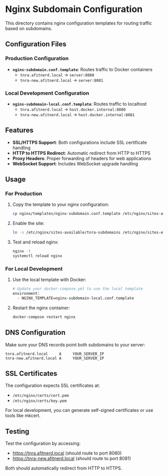 # Nginx Subdomain Configuration

This directory contains nginx configuration templates for routing traffic based on subdomains.

## Configuration Files

### Production Configuration
- **`nginx-subdomain.conf.template`**: Routes traffic to Docker containers
  - `tnra.afitnerd.local` → `server:8080`
  - `tnra-new.afitnerd.local` → `server:8081`

### Local Development Configuration
- **`nginx-subdomain-local.conf.template`**: Routes traffic to localhost
  - `tnra.afitnerd.local` → `host.docker.internal:8080`
  - `tnra-new.afitnerd.local` → `host.docker.internal:8081`

## Features

- **SSL/HTTPS Support**: Both configurations include SSL certificate handling
- **HTTP to HTTPS Redirect**: Automatic redirect from HTTP to HTTPS
- **Proxy Headers**: Proper forwarding of headers for web applications
- **WebSocket Support**: Includes WebSocket upgrade handling

## Usage

### For Production

1. Copy the template to your nginx configuration:
   ```bash
   cp nginx/templates/nginx-subdomain.conf.template /etc/nginx/sites-available/tnra-subdomains
   ```

2. Enable the site:
   ```bash
   ln -s /etc/nginx/sites-available/tnra-subdomains /etc/nginx/sites-enabled/
   ```

3. Test and reload nginx:
   ```bash
   nginx -t
   systemctl reload nginx
   ```

### For Local Development

1. Use the local template with Docker:
   ```bash
   # Update your docker-compose.yml to use the local template
   environment:
     - NGINX_TEMPLATE=nginx-subdomain-local.conf.template
   ```

2. Restart the nginx container:
   ```bash
   docker-compose restart nginx
   ```

## DNS Configuration

Make sure your DNS records point both subdomains to your server:

```
tnra.afitnerd.local     A     YOUR_SERVER_IP
tnra-new.afitnerd.local A     YOUR_SERVER_IP
```

## SSL Certificates

The configuration expects SSL certificates at:
- `/etc/nginx/certs/cert.pem`
- `/etc/nginx/certs/key.pem`

For local development, you can generate self-signed certificates or use tools like mkcert.

## Testing

Test the configuration by accessing:
- https://tnra.afitnerd.local (should route to port 8080)
- https://tnra-new.afitnerd.local (should route to port 8081)

Both should automatically redirect from HTTP to HTTPS. 